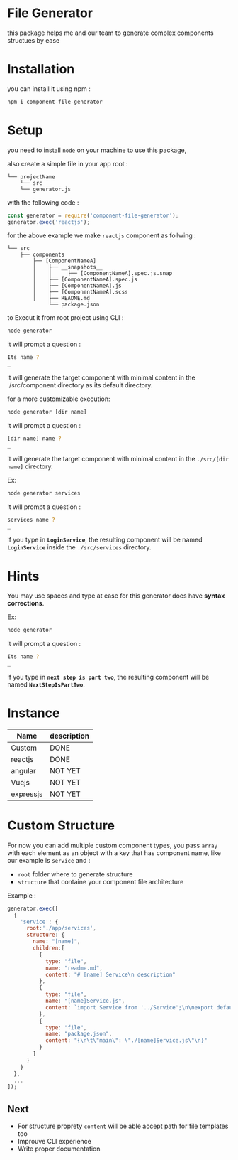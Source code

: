 # File Generator

this package helps me and our team to generate complex components structues by ease

# Installation

you can install it using npm :
```bash
npm i component-file-generator
```

# Setup

you need to install `node` on your machine to use this package,

also create a simple file in your app root :
```
└── projectName
    └── src
    └── generator.js
```

with the following code : 
```javascript
const generator = require('component-file-generator');
generator.exec('reactjs');
```

for the above example we make `reactjs` component as follwing :

```
└── src
    ├── components
        ├── [ComponentNameA]
        │    ├── __snapshots__
        │    │     ├── [ComponentNameA].spec.js.snap
        │    ├── [ComponentNameA].spec.js
        │    ├── [ComponentNameA].js
        │    ├── [ComponentNameA].scss
        │    ├── README.md
             └── package.json
```

to Execut it from root project using CLI :

```bash
node generator
```
it will prompt a question :
```bash
Its name ?
_
```
it will generate the target component with minimal content in the ./src/component directory as its default directory.

for a more customizable execution:

```bash
node generator [dir name]
```
it will prompt a question :
```bash
[dir name] name ?
_
```
it will generate the target component with minimal content in the `./src/[dir name]` directory.

Ex:
```bash
node generator services
```
it will prompt a question :
```bash
services name ?
_
```
if you type in **`LoginService`**, the resulting component will be named **`LoginService`** inside the `./src/services` directory.


# Hints

You may use spaces and type at ease for this generator does have **syntax corrections**.

Ex:
```bash
node generator
```
it will prompt a question :
```bash
Its name ?
_
```
if you type in **`next step is part two`**, the resulting component will be named **`NextStepIsPartTwo`**.

# Instance

|  Name       |   description |
|  ----       |   ----        |
|  Custom     |   DONE        |
|  reactjs    |   DONE        |
|  angular    |   NOT YET     |
|  Vuejs      |   NOT YET     |
|  expressjs  |   NOT YET     |

# Custom Structure

For now you can add multiple custom component types, you pass `array` with each element as an object with a key that has component name, like our example is `service` and :
- `root` folder where to generate structure
- `structure` that containe your component file architecture

Example :
```javascript
generator.exec([
  {
    'service': {
      root:'./app/services',
      structure: {
        name: "[name]",
        children:[
          {
            type: "file",
            name: "readme.md",
            content: "# [name] Service\n description"
          },
          {
            type: "file",
            name: "[name]Service.js",
            content: `import Service from '../Service';\n\nexport default class [name] {\n\t// instruction\n\t}\n}\n`
          },
          {
            type: "file",
            name: "package.json",
            content: "{\n\t\"main\": \"./[name]Service.js\"\n}"
          }
        ]
      }
    }
  },
  ...
]);
```

## Next
- For structure proprety `content` will be able accept path for file templates too
- Improuve CLI experience
- Write proper documentation
